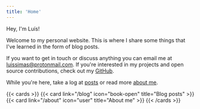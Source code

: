 ```yaml
---
title: 'Home'
---
```


Hey, I'm Luís!

Welcome to my personal website. This is where I share some things that I've learned in the form of blog posts.

If you want to get in touch or discuss anything you can email me at <luissimas@protonmail.com>. If you're interested in my projects and open source contributions, check out my [GitHub](https://github.com/luissimas).

While you're here, take a log at [posts](/blog) or read more [about me](/about).

{{< cards >}}
  {{< card link="/blog" icon="book-open" title="Blog posts" >}}
  {{< card link="/about" icon="user" title="About me"  >}}
{{< /cards >}}
